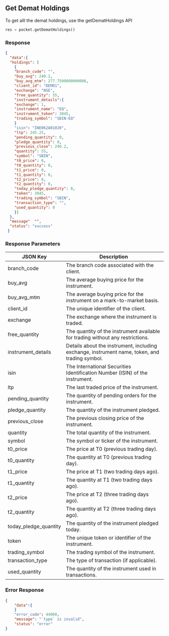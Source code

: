 ## Get Demat Holdings
To get alll the demat holdings, use the getDematHoldings API

```python
res = pocket.getDematHoldings()
```

### Response
```json
{
  "data":{
  "holdings": [
    {
    "branch_code": "",
    "buy_avg": 240.2,
    "buy_avg_mtm": 277.7500000000006,
    "client_id": "DEMO1",
    "exchange": "NSE",
    "free_quantity": 55,
    "instrument_details":{
    "exchange": 1,
    "instrument_name": "EQ",
    "instrument_token": 3045,
    "trading_symbol": "SBIN-EQ"
    }
    "isin": "INE062A01020",
    "ltp": 245.25,
    "pending_quantity": 0,
    "pledge_quantity": 0,
    "previous_close": 240.2,
    "quantity": 55,
    "symbol": "SBIN",
    "t0_price": 0,
    "t0_quantity": 0,
    "t1_price": 0,
    "t1_quantity": 0,
    "t2_price": 0,
    "t2_quantity": 0,
    "today_pledge_quantity": 0,
    "token": 3045,
    "trading_symbol": "SBIN",
    "transaction_type": "",
    "used_quantity": 0
    }]
  },
  "message"  "",
  "status": "success"
 }
 ```

 ### Response Parameters
 | JSON Key               | Description                                                                        |
|------------------------|------------------------------------------------------------------------------------|
| branch_code            | The branch code associated with the client.                                       |
| buy_avg                | The average buying price for the instrument.                                       |
| buy_avg_mtm            | The average buying price for the instrument on a mark-to-market basis.             |
| client_id              | The unique identifier of the client.                                               |
| exchange               | The exchange where the instrument is traded.                                       |
| free_quantity          | The quantity of the instrument available for trading without any restrictions.     |
| instrument_details     | Details about the instrument, including exchange, instrument name, token, and trading symbol. |
| isin                   | The International Securities Identification Number (ISIN) of the instrument.        |
| ltp                    | The last traded price of the instrument.                                           |
| pending_quantity       | The quantity of pending orders for the instrument.                                 |
| pledge_quantity        | The quantity of the instrument pledged.                                            |
| previous_close         | The previous closing price of the instrument.                                      |
| quantity               | The total quantity of the instrument.                                              |
| symbol                 | The symbol or ticker of the instrument.                                            |
| t0_price               | The price at T0 (previous trading day).                                           |
| t0_quantity            | The quantity at T0 (previous trading day).                                        |
| t1_price               | The price at T1 (two trading days ago).                                           |
| t1_quantity            | The quantity at T1 (two trading days ago).                                        |
| t2_price               | The price at T2 (three trading days ago).                                         |
| t2_quantity            | The quantity at T2 (three trading days ago).                                      |
| today_pledge_quantity  | The quantity of the instrument pledged today.                                     |
| token                  | The unique token or identifier of the instrument.                                  |
| trading_symbol         | The trading symbol of the instrument.                                              |
| transaction_type       | The type of transaction (if applicable).                                           |
| used_quantity          | The quantity of the instrument used in transactions.                               |





### Error Response
```json
{
    "data":{
    }
    "error_code": 44000,
    "message": "`type` is invalid",
    "status": "error"
}
```